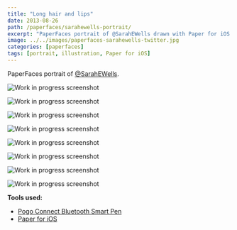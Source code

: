 ```yaml
---
title: "Long hair and lips"
date: 2013-08-26
path: /paperfaces/sarahewells-portrait/
excerpt: "PaperFaces portrait of @SarahEWells drawn with Paper for iOS on an iPad."
image: ../../images/paperfaces-sarahewells-twitter.jpg
categories: [paperfaces]
tags: [portrait, illustration, Paper for iOS]
---
```


PaperFaces portrait of [@SarahEWells](https://twitter.com/sarahewells).

![Work in progress screenshot](../../images/paperfaces-sarahewells-process-1-lg.jpg)

![Work in progress screenshot](../../images/paperfaces-sarahewells-process-2-lg.jpg)

![Work in progress screenshot](../../images/paperfaces-sarahewells-process-3-lg.jpg)

![Work in progress screenshot](../../images/paperfaces-sarahewells-process-4-lg.jpg)

![Work in progress screenshot](../../images/paperfaces-sarahewells-process-5-lg.jpg)

![Work in progress screenshot](../../images/paperfaces-sarahewells-process-6-lg.jpg)

![Work in progress screenshot](../../images/paperfaces-sarahewells-process-7-lg.jpg)

![Work in progress screenshot](../../images/paperfaces-sarahewells-process-8-lg.jpg)

**Tools used:**

- [Pogo Connect Bluetooth Smart Pen](https://www.amazon.com/gp/product/B009K448L4/ref=as_li_ss_tl?ie=UTF8&camp=1789&creative=390957&creativeASIN=B009K448L4&linkCode=as2&tag=mademist-20)
- [Paper for iOS](https://paper.bywetransfer.com/)
